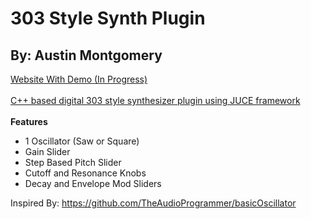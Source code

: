 # 303 Style Synth Plugin<br>
## By: Austin Montgomery<br>
<a href = https://amontg14.github.io/>Website With Demo (In Progress)</a><br><br>
<u>C++ based digital 303 style synthesizer plugin using JUCE framework</u><br><br>
<b>Features</b><br>
* 1 Oscillator (Saw or Square)
* Gain Slider
* Step Based Pitch Slider
* Cutoff and Resonance Knobs
* Decay and Envelope Mod Sliders

Inspired By: <a>https://github.com/TheAudioProgrammer/basicOscillator</a>
